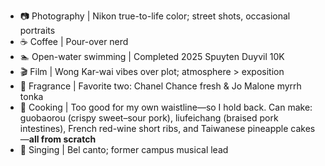 - 📷 Photography | Nikon true-to-life color; street shots, occasional portraits
- ☕️ Coffee | Pour-over nerd
- 🏊 Open-water swimming | Completed 2025 Spuyten Duyvil 10K
- 🎬 Film | Wong Kar-wai vibes over plot; atmosphere > exposition
- 🧪 Fragrance | Favorite two: Chanel Chance fresh & Jo Malone myrrh tonka
- 🍳 Cooking | Too good for my own waistline—so I hold back. Can make: guobaorou (crispy sweet–sour pork), liufeichang (braised pork intestines), French red-wine short ribs, and Taiwanese pineapple cakes—**all from scratch**
- 🎤 Singing | Bel canto; former campus musical lead

